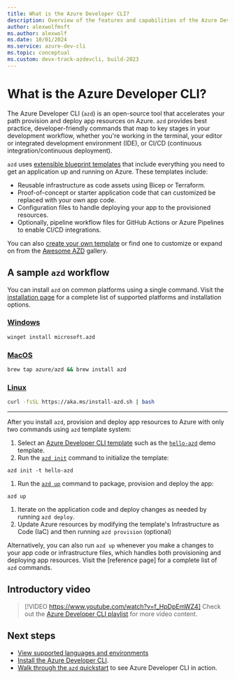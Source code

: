 ```yaml
---
title: What is the Azure Developer CLI?
description: Overview of the features and capabilities of the Azure Developer CLI that helps developers be more productive when building and deploying apps to Azure.
author: alexwolfmsft
ms.author: alexwolf
ms.date: 10/01/2024
ms.service: azure-dev-cli
ms.topic: conceptual
ms.custom: devx-track-azdevcli, build-2023
---
```


# What is the Azure Developer CLI?

The Azure Developer CLI (`azd`) is an open-source tool that accelerates your path provision and deploy app resources on Azure. `azd` provides best practice, developer-friendly commands that map to key stages in your development workflow, whether you're working in the terminal, your editor or integrated development environment (IDE), or CI/CD (continuous integration/continuous deployment).

 `azd` uses [extensible blueprint templates](./azd-templates.md) that include everything you need to get an application up and running on Azure. These templates include:

- Reusable infrastructure as code assets using Bicep or Terraform.
- Proof-of-concept or starter application code that can customized be replaced with your own app code.
- Configuration files to handle deploying your app to the provisioned resources.
- Optionally, pipeline workflow files for GitHub Actions or Azure Pipelines to enable CI/CD integrations.

You can also [create your own template](./make-azd-compatible.md?pivots=azd-create) or find one to customize or expand on from the [Awesome AZD](./make-azd-compatible.md?pivots=azd-convert) gallery.

## A sample `azd` workflow

You can install `azd` on common platforms using a single command. Visit the [installation page](azure/developer/azure-developer-cli/install-azd) for a complete list of supported platforms and installation options.

### [Windows](#tab/windows)

```bash
winget install microsoft.azd
```

### [MacOS](#tab/mac)

```bash
brew tap azure/azd && brew install azd
```

### [Linux](#tab/linux)

```bash
curl -fsSL https://aka.ms/install-azd.sh | bash
```

---

After you install `azd`, provision and deploy app resources to Azure with only two commands using `azd` template system:

1. Select an [Azure Developer CLI template](./azd-templates.md#start-with-an-existing-template) such as the [`hello-azd`](https://github.com/Azure-Samples/hello-azd) demo template.
1. Run the [`azd init`](./get-started.md) command to initialize the template:

```azdeveloper
azd init -t hello-azd
```

1. Run the [`azd up`](./get-started.md) command to package, provision and deploy the app:

```azdeveloper
azd up
```

1. Iterate on the application code and deploy changes as needed by running `azd deploy`.
1. Update Azure resources by modifying the template's Infrastructure as Code (IaC) and then running `azd provision` (optional)

Alternatively, you can also run `azd up` whenever you make a changes to your app code or infrastructure files, which handles both provisioning and deploying app resources. Visit the [reference page] for a complete list of `azd` commands.

## Introductory video

> [!VIDEO https://www.youtube.com/watch?v=f_HpDpEmWZ4]
Check out the [Azure Developer CLI playlist](https://www.youtube.com/watch?v=_MNndbEPvYQ&list=PLq8oMtzrBmrhdtmthuGO9pOHRUqD-BmWh&index=1) for more video content.

## Next steps

- [View supported languages and environments](./supported-languages-environments.md)
- [Install the Azure Developer CLI](./install-azd.md).
- [Walk through the `azd` quickstart](./get-started.md) to see Azure Developer CLI in action.
